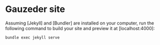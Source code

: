 # Gauzeder site

Assuming [Jekyll] and [Bundler] are installed on your computer, run the following command to build your site and preview
it at [localhost:4000]:

```shell
bundle exec jekyll serve
```